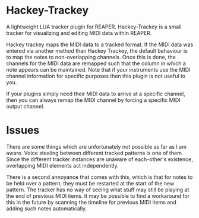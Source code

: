 # Hackey-Trackey

A lightweight LUA tracker plugin for REAPER. Hackey-Trackey is a small tracker 
for visualizing and editing MIDI data within REAPER.

Hackey trackey maps the MIDI data to a tracked format. If the MIDI data was 
entered via another method than Hackey Trackey, the default behaviour is to 
map the notes to non-overlapping channels. Once this is done, the channels for 
the MIDI data are remapped such that the column in which a note appears can be 
maintained. Note that if your instruments use the MIDI channel information for 
specific purposes then this plugin is not useful to you.

If your plugins simply need their MIDI data to arrive at a specific channel, then 
you can always remap the MIDI channel by forcing a specific MIDI output channel.

# Issues
There are some things which are unfortunately not possible as far as I am aware.
Voice stealing between different tracked patterns is one of them. Since the 
different tracker instances are unaware of each-other's existence, overlapping 
MIDI elements act independently.

There is a second annoyance that comes with this, which is that for notes to be 
held over a pattern, they must be restarted at the start of the new pattern. The 
tracker has no way of seeing what stuff may still be playing at the end of previous
MIDI items. It may be possible to find a workaround for this in the future by 
scanning the timeline for previous MIDI items and adding such notes automatically.